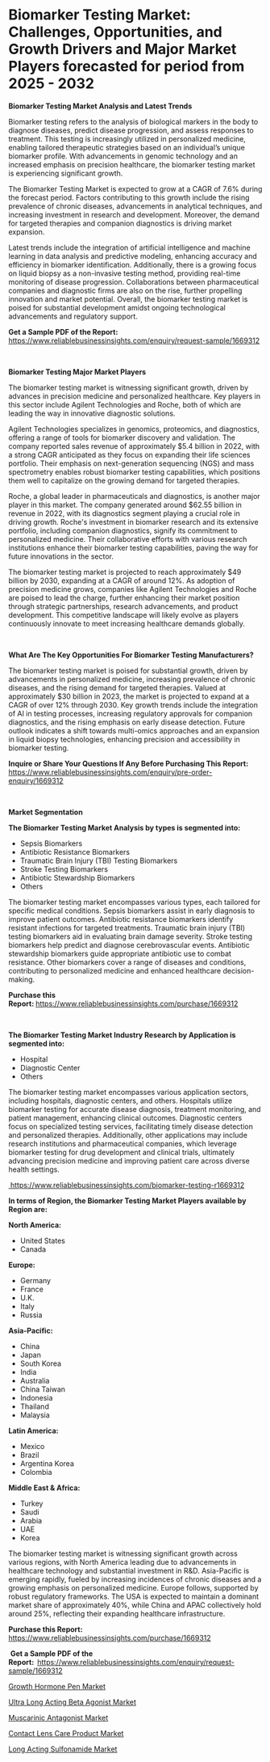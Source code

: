 <p><h1>Biomarker Testing Market: Challenges, Opportunities, and Growth Drivers and Major Market Players forecasted for period from 2025 - 2032</h1></p><p><strong>Biomarker Testing Market Analysis and Latest Trends</strong></p>
<p><p>Biomarker testing refers to the analysis of biological markers in the body to diagnose diseases, predict disease progression, and assess responses to treatment. This testing is increasingly utilized in personalized medicine, enabling tailored therapeutic strategies based on an individual’s unique biomarker profile. With advancements in genomic technology and an increased emphasis on precision healthcare, the biomarker testing market is experiencing significant growth.</p><p>The Biomarker Testing Market is expected to grow at a CAGR of 7.6% during the forecast period. Factors contributing to this growth include the rising prevalence of chronic diseases, advancements in analytical techniques, and increasing investment in research and development. Moreover, the demand for targeted therapies and companion diagnostics is driving market expansion. </p><p>Latest trends include the integration of artificial intelligence and machine learning in data analysis and predictive modeling, enhancing accuracy and efficiency in biomarker identification. Additionally, there is a growing focus on liquid biopsy as a non-invasive testing method, providing real-time monitoring of disease progression. Collaborations between pharmaceutical companies and diagnostic firms are also on the rise, further propelling innovation and market potential. Overall, the biomarker testing market is poised for substantial development amidst ongoing technological advancements and regulatory support.</p></p>
<p><strong>Get a Sample PDF of the Report:&nbsp;</strong> <a href="https://www.reliablebusinessinsights.com/enquiry/request-sample/1669312?utm_campaign=118&utm_medium=2&utm_source=Github&utm_content=ia&utm_term=08032025&utm_id=biomarker-testing">https://www.reliablebusinessinsights.com/enquiry/request-sample/1669312</a></p>
<p>&nbsp;</p>
<p><strong>Biomarker Testing Major Market Players</strong></p>
<p><p>The biomarker testing market is witnessing significant growth, driven by advances in precision medicine and personalized healthcare. Key players in this sector include Agilent Technologies and Roche, both of which are leading the way in innovative diagnostic solutions.</p><p>Agilent Technologies specializes in genomics, proteomics, and diagnostics, offering a range of tools for biomarker discovery and validation. The company reported sales revenue of approximately $5.4 billion in 2022, with a strong CAGR anticipated as they focus on expanding their life sciences portfolio. Their emphasis on next-generation sequencing (NGS) and mass spectrometry enables robust biomarker testing capabilities, which positions them well to capitalize on the growing demand for targeted therapies.</p><p>Roche, a global leader in pharmaceuticals and diagnostics, is another major player in this market. The company generated around $62.55 billion in revenue in 2022, with its diagnostics segment playing a crucial role in driving growth. Roche's investment in biomarker research and its extensive portfolio, including companion diagnostics, signify its commitment to personalized medicine. Their collaborative efforts with various research institutions enhance their biomarker testing capabilities, paving the way for future innovations in the sector.</p><p>The biomarker testing market is projected to reach approximately $49 billion by 2030, expanding at a CAGR of around 12%. As adoption of precision medicine grows, companies like Agilent Technologies and Roche are poised to lead the charge, further enhancing their market position through strategic partnerships, research advancements, and product development. This competitive landscape will likely evolve as players continuously innovate to meet increasing healthcare demands globally.</p></p>
<p>&nbsp;</p>
<p><strong>What Are The Key Opportunities For Biomarker Testing Manufacturers?</strong></p>
<p><p>The biomarker testing market is poised for substantial growth, driven by advancements in personalized medicine, increasing prevalence of chronic diseases, and the rising demand for targeted therapies. Valued at approximately $30 billion in 2023, the market is projected to expand at a CAGR of over 12% through 2030. Key growth trends include the integration of AI in testing processes, increasing regulatory approvals for companion diagnostics, and the rising emphasis on early disease detection. Future outlook indicates a shift towards multi-omics approaches and an expansion in liquid biopsy technologies, enhancing precision and accessibility in biomarker testing.</p></p>
<p><strong>Inquire or Share Your Questions If Any Before Purchasing This Report:</strong> <a href="https://www.reliablebusinessinsights.com/enquiry/pre-order-enquiry/1669312?utm_campaign=118&utm_medium=2&utm_source=Github&utm_content=ia&utm_term=08032025&utm_id=biomarker-testing">https://www.reliablebusinessinsights.com/enquiry/pre-order-enquiry/1669312</a></p>
<p>&nbsp;</p>
<p><strong>Market Segmentation</strong></p>
<p><strong>The Biomarker Testing Market Analysis by types is segmented into:</strong></p>
<p><ul><li>Sepsis Biomarkers</li><li>Antibiotic Resistance Biomarkers</li><li>Traumatic Brain Injury (TBI) Testing Biomarkers</li><li>Stroke Testing Biomarkers</li><li>Antibiotic Stewardship Biomarkers</li><li>Others</li></ul></p>
<p><p>The biomarker testing market encompasses various types, each tailored for specific medical conditions. Sepsis biomarkers assist in early diagnosis to improve patient outcomes. Antibiotic resistance biomarkers identify resistant infections for targeted treatments. Traumatic brain injury (TBI) testing biomarkers aid in evaluating brain damage severity. Stroke testing biomarkers help predict and diagnose cerebrovascular events. Antibiotic stewardship biomarkers guide appropriate antibiotic use to combat resistance. Other biomarkers cover a range of diseases and conditions, contributing to personalized medicine and enhanced healthcare decision-making.</p></p>
<p><strong>Purchase this Report:&nbsp;</strong><a href="https://www.reliablebusinessinsights.com/purchase/1669312?utm_campaign=118&utm_medium=2&utm_source=Github&utm_content=ia&utm_term=08032025&utm_id=biomarker-testing">https://www.reliablebusinessinsights.com/purchase/1669312</a></p>
<p>&nbsp;</p>
<p><strong>The Biomarker Testing Market Industry Research by Application is segmented into:</strong></p>
<p><ul><li>Hospital</li><li>Diagnostic Center</li><li>Others</li></ul></p>
<p><p>The biomarker testing market encompasses various application sectors, including hospitals, diagnostic centers, and others. Hospitals utilize biomarker testing for accurate disease diagnosis, treatment monitoring, and patient management, enhancing clinical outcomes. Diagnostic centers focus on specialized testing services, facilitating timely disease detection and personalized therapies. Additionally, other applications may include research institutions and pharmaceutical companies, which leverage biomarker testing for drug development and clinical trials, ultimately advancing precision medicine and improving patient care across diverse health settings.</p></p>
<p><a href="https://www.reliablebusinessinsights.com/biomarker-testing-r1669312?utm_campaign=118&utm_medium=2&utm_source=Github&utm_content=ia&utm_term=08032025&utm_id=biomarker-testing">&nbsp;https://www.reliablebusinessinsights.com/biomarker-testing-r1669312</a></p>
<p><strong>In terms of Region, the Biomarker Testing Market Players available by Region are:</strong></p>
<p>
    <p> <strong> North America: </strong>
        <ul>
            <li>United States</li>
            <li>Canada</li>
        </ul>
        </p> 
    <p> <strong> Europe: </strong>
        <ul>
            <li>Germany</li>
            <li>France</li>
            <li>U.K.</li>
            <li>Italy</li>
            <li>Russia</li>
        </ul>
        </p> 
    <p> <strong> Asia-Pacific: </strong>
        <ul>
            <li>China</li>
            <li>Japan</li>
            <li>South Korea</li>
            <li>India</li>
            <li>Australia</li>
            <li>China Taiwan</li>
            <li>Indonesia</li>
            <li>Thailand</li>
            <li>Malaysia</li>
        </ul>
        </p> 
    <p> <strong> Latin America: </strong>
        <ul>
            <li>Mexico</li>
            <li>Brazil</li>
            <li>Argentina Korea</li>
            <li>Colombia</li>
        </ul>
        </p> 
    <p> <strong> Middle East & Africa: </strong>
        <ul>
            <li>Turkey</li>
            <li>Saudi</li>
            <li>Arabia</li>
            <li>UAE</li>
            <li>Korea</li>
        </ul>
    </p>
    </p>
<p><p>The biomarker testing market is witnessing significant growth across various regions, with North America leading due to advancements in healthcare technology and substantial investment in R&D. Asia-Pacific is emerging rapidly, fueled by increasing incidences of chronic diseases and a growing emphasis on personalized medicine. Europe follows, supported by robust regulatory frameworks. The USA is expected to maintain a dominant market share of approximately 40%, while China and APAC collectively hold around 25%, reflecting their expanding healthcare infrastructure.</p></p>
<p><strong>Purchase this Report: </strong><a href="https://www.reliablebusinessinsights.com/purchase/1669312?utm_campaign=118&utm_medium=2&utm_source=Github&utm_content=ia&utm_term=08032025&utm_id=biomarker-testing">https://www.reliablebusinessinsights.com/purchase/1669312</a></p>
<p>&nbsp;<strong>Get a Sample PDF of the Report:&nbsp;&nbsp;</strong><a href="https://www.reliablebusinessinsights.com/enquiry/request-sample/1669312?utm_campaign=118&utm_medium=2&utm_source=Github&utm_content=ia&utm_term=08032025&utm_id=biomarker-testing">https://www.reliablebusinessinsights.com/enquiry/request-sample/1669312</a></p>
<p><strong></strong></p>
<p><p><a href="https://github.com/welfmimon/Market-Research-Report-List-1/blob/main/growth-hormone-pen-market.md?utm_campaign=118&utm_medium=2&utm_source=Github&utm_content=ia&utm_term=08032025&utm_id=biomarker-testing">Growth Hormone Pen Market</a></p><p><a href="https://github.com/ceneabiruk11/Market-Research-Report-List-1/blob/main/ultra-long-acting-beta-agonist-market.md?utm_campaign=118&utm_medium=2&utm_source=Github&utm_content=ia&utm_term=08032025&utm_id=biomarker-testing">Ultra Long Acting Beta Agonist Market</a></p><p><a href="https://github.com/amramcocosxa/Market-Research-Report-List-1/blob/main/muscarinic-antagonist-market.md?utm_campaign=118&utm_medium=2&utm_source=Github&utm_content=ia&utm_term=08032025&utm_id=biomarker-testing">Muscarinic Antagonist Market</a></p><p><a href="https://github.com/ioniafidian4/Market-Research-Report-List-1/blob/main/contact-lens-care-product-market.md?utm_campaign=118&utm_medium=2&utm_source=Github&utm_content=ia&utm_term=08032025&utm_id=biomarker-testing">Contact Lens Care Product Market</a></p><p><a href="https://github.com/nkomdaumis16/Market-Research-Report-List-1/blob/main/long-acting-sulfonamide-market.md?utm_campaign=118&utm_medium=2&utm_source=Github&utm_content=ia&utm_term=08032025&utm_id=biomarker-testing">Long Acting Sulfonamide Market</a></p></p>